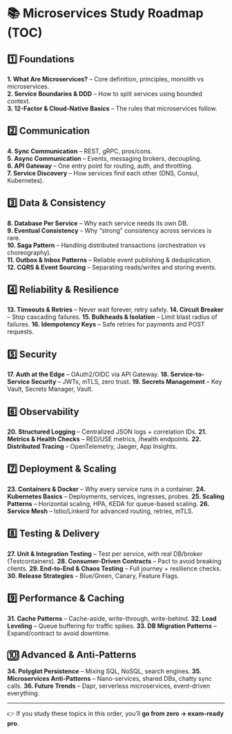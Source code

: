 # 📚 Microservices Study Roadmap (TOC)

## 1️⃣ Foundations

**1. What Are Microservices?** – Core definition, principles, monolith vs microservices.  
**2. Service Boundaries & DDD** – How to split services using bounded context.  
**3. 12-Factor & Cloud-Native Basics** – The rules that microservices follow.

## 2️⃣ Communication

**4. Sync Communication** – REST, gRPC, pros/cons.  
**5. Async Communication** – Events, messaging brokers, decoupling.  
**6. API Gateway** – One entry point for routing, auth, and throttling.  
**7. Service Discovery** – How services find each other (DNS, Consul, Kubernetes).

## 3️⃣ Data & Consistency

**8. Database Per Service** – Why each service needs its own DB.  
**9. Eventual Consistency** – Why “strong” consistency across services is rare.  
**10. Saga Pattern** – Handling distributed transactions (orchestration vs choreography).  
**11. Outbox & Inbox Patterns** – Reliable event publishing & deduplication.  
**12. CQRS & Event Sourcing** – Separating reads/writes and storing events.

## 4️⃣ Reliability & Resilience

**13. Timeouts & Retries** – Never wait forever, retry safely.
**14. Circuit Breaker** – Stop cascading failures.
**15. Bulkheads & Isolation** – Limit blast radius of failures.
**16. Idempotency Keys** – Safe retries for payments and POST requests.

## 5️⃣ Security

**17. Auth at the Edge** – OAuth2/OIDC via API Gateway.
**18. Service-to-Service Security** – JWTs, mTLS, zero trust.
**19. Secrets Management** – Key Vault, Secrets Manager, Vault.

## 6️⃣ Observability

**20. Structured Logging** – Centralized JSON logs + correlation IDs.
**21. Metrics & Health Checks** – RED/USE metrics, /health endpoints.
**22. Distributed Tracing** – OpenTelemetry, Jaeger, App Insights.

## 7️⃣ Deployment & Scaling

**23. Containers & Docker** – Why every service runs in a container.
**24. Kubernetes Basics** – Deployments, services, ingresses, probes.
**25. Scaling Patterns** – Horizontal scaling, HPA, KEDA for queue-based scaling.
**26. Service Mesh** – Istio/Linkerd for advanced routing, retries, mTLS.

## 8️⃣ Testing & Delivery

**27. Unit & Integration Testing** – Test per service, with real DB/broker (Testcontainers).
**28. Consumer-Driven Contracts** – Pact to avoid breaking clients.
**29. End-to-End & Chaos Testing** – Full journey + resilience checks.
**30. Release Strategies** – Blue/Green, Canary, Feature Flags.

## 9️⃣ Performance & Caching

**31. Cache Patterns** – Cache-aside, write-through, write-behind.
**32. Load Leveling** – Queue buffering for traffic spikes.
**33. DB Migration Patterns** – Expand/contract to avoid downtime.

## 🔟 Advanced & Anti-Patterns

**34. Polyglot Persistence** – Mixing SQL, NoSQL, search engines.
**35. Microservices Anti-Patterns** – Nano-services, shared DBs, chatty sync calls.
**36. Future Trends** – Dapr, serverless microservices, event-driven everything.

---

👉 If you study these topics in this order, you’ll **go from zero → exam-ready pro**.
